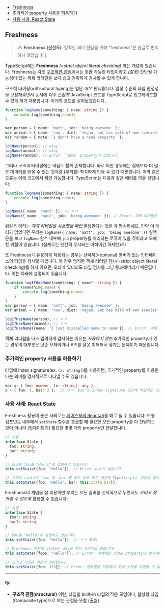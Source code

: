 * [Freshness](#freshness)
* [추가적인 property 사용을 허용하기](#추가적인-property-사용을-허용하기)
* [사용 사례: React State](#사용-사례-react-state)

## Freshness

> ✍️ **Freshness (신선도)**: 정확한 의미 전달을 위해 "freshness"은 한글로 번역하지 않았습니다.

TypeScript에는 **Freshness** *(=strict object literal checking)* 라는 개념이 있습니다. Freshness는 자칫 [구조적인 관점](#fyi)에서는 호환 가능한 타입이라고 _(잘못)_ 판단될 가능성이 있는 객체 리터럴을 보다 쉽고 정확하게 검사할 수 있게 합니다.

구조적 타이핑(=Structural typing)은 일단 *매우 편리합니다*. 일정 수준의 타입 안정성을 보장해주면서 동시에 *아주 손쉽게* JavaScript 코드를 TypeScript로 업그레이드할 수 있게 하기 때문입니다. 아래의 코드를 살펴보겠습니다.


```ts
function logName(something: { name: string }) {
    console.log(something.name);
}

var person = { name: 'matt', job: 'being awesome' };
var animal = { name: 'cow', diet: 'vegan, but has milk of own species' };
var random = { note: `I don't have a name property` };

logName(person); // okay
logName(animal); // okay
logName(random); // Error: `name` property가 없습니다.
```

그러나 *구조적* 타이핑에는 약점도 함께 존재합니다. 바로 어떤 경우에는 실제보다 더 많은 데이터를 받을 수 있는 것처럼 (우리를) 착각하게 만들 수 있기 때문입니다. 이와 같은 오류는 아래 코드에서 확인 가능합니다. TypeScript는 다음과 같은 에러를 띄울 것입니다:

```ts
function logName(something: { name: string }) {
    console.log(something.name);
}

logName({ name: 'matt' }); // ㅇㅋ
logName({ name: 'matt', job: 'being awesome' }); // Error: 객체 리터럴은 선언된 property만 명시해야 합니다. `job`은 too much입니다.
```

위같은 에러는 *객체 리터럴을 사용했을 때만* 발생한다는 것을 꼭 명심하세요. 만약 이 에러가 없었다면 우리는 `logName({ name: 'matt', job: 'being awesome' })` 실행문을 보고 `logName` 함수 내부에 `job` property를 처리하는 로직이 있을 것이라고 오해할 위험이 있습니다. (실제로는 완전히 무시되는 녀석이긴 하지만요!)

또 Freshness가 유용하게 적용되는 경우는 선택적(=optional) 멤버가 있는 인터페이스의 타입을 검사할 때입니다. 이 경우 엄격한 객체 리터럴 검사(=strict object literal checking)를 하지 않으면, 오타가 있더라도 타입 검사를 그냥 통과해버리기 때문입니다. 이는 아래에 설명되어 있습니다.

```ts
function logIfHasName(something: { name?: string }) {
    if (something.name) {
        console.log(something.name);
    }
}
var person = { name: 'matt', job: 'being awesome' };
var animal = { name: 'cow', diet: 'vegan, but has milk of own species' };

logIfHasName(person); // ㅇㅋ
logIfHasName(animal); // ㅇㅋ
logIfHasName({neme: 'I just misspelled name to neme'}); // Error: 객체 리터럴은 선언된 property만 명시해야 합니다. `neme`는 too much입니다.
```

객체 리터럴을 다소 엄격하게 검사하는 이유는 *사용하지 않는* 추가적인 property가 있는 경우의 대부분은 단순 오타이거나 API를 잘못 이해해서 생기는 문제이기 때문입니다.

### 추가적인 property 사용을 허용하기

타입에 index signature(ex. `[x: string]`)를 사용하면, 추가적인 property를 허용한다는 의미를 명시적으로 나타낼 수도 있습니다.

```ts
var x: { foo: number, [x: string]: any };
x = { foo: 1, baz: 2 };  // ㅇㅋ `baz`는 index signature 조건에 부합하는 군.
```

### 사용 사례: React State

Freshness 활용의 좋은 사례로는 [페이스북의 ReactJS](https://facebook.github.io/react/)를 예로 들 수 있습니다. 보통 컴포넌트 내부에서 `setState` 함수를 호출할 때 필요한 모든 property를 다 전달하는 것이 아니라 (업데이트가) 필요한 몇몇 개의 property만 전달합니다.

```ts
// 가령
interface State {
  foo: string;
  bar: string;
}

// 당신은 foo를 "Hello"로 설정하고 싶습니다:
this.setState({foo: "Hello"}); // Error: bar가 없습니다

// 그러나 state가 `foo`와 `bar`를 모두 갖고 있기 때문에 TypeScript는 다음과 같이 작성하도록 강요할 것입니다:
this.setState({foo: "Hello", bar: this.state.bar}};
```

Freshness의 개념을 잘 이용하면 우리는 모든 멤버를 선택적으로 두면서도 *오타도 찾아줄 수 있도록* 활용할 수 있습니다:

```ts
// 가령
interface State {
  foo?: string;
  bar?: string;
}

// foo를 "Hello"로 설정하고 싶습니다:
this.setState({foo: "Hello"}); // ㅇㅋ 통과!

// Freshness 덕분에 state는 오타로 부터 지켜지고 있습니다!
this.setState({foos: "Hello"}}; // Error: 객체에는 선언된 property만 명시해야 합니다.

// 그리고 타입은 여전히 검사됩니다.
this.setState({foo: 123}}; // Error: 문자열을 지정해야 곳에 숫자를 지정할 수 없습니다.
```

---

#### fyi

* **구조적 관점(structural)** 이란, 타입을 built-in 타입의 작은 모임이나, 합성형 타입(Composite type)으로 보는 관점을 뜻함 [(출처)](https://chayan-memorias.tistory.com/189)